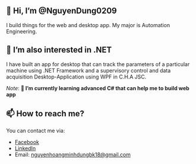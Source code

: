 ## 👋 Hi, I’m @NguyenDung0209
I build things for the web and desktop app. My major is Automation Engineering.

## 👀 I’m also interested in .NET
I have built an app for desktop that can track the parameters of a particular machine using .NET Framework and a supervisory control and data acquisition Desktop-Application using WPF in C.H.A JSC.

_Note_: **🌱 I’m currently learning advanced C# that can help me to build web app**

## 📫 How to reach me?
You can contact me via:
* [Facebook](https://www.facebook.com/NguyenDung.BKU/)
* [LinkedIn](https://www.linkedin.com/in/dungnguyen0209/)
* Email: nguyenhoangminhdungbk18@gmail.com
